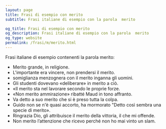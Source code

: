 ```yaml
---
layout: page
title: Frasi di esempio con merito 
subtitle: Frasi italiane di esempio con la parola  merito

og_title: Frasi di esempio con merito 
og_description: Frasi italiane di esempio con la parola  merito
og_type: website
permalink: /frasi/m/merito.html
---
```


Frasi italiane di esempio contenenti la parola merito:


- Merito grande, in religione.
- L'importante era vincere, non prendersi il merito.
- somiglianza menzognera con il merito inganna gli uomini.
- Gli studenti dovevano «deliberare» in merito a ciò.
- «Il merito sta nel lavorare secondo le proprie forze.
- «Non merito ammirazione» ribatté Maud in tono affranto.
- Va detto a suo merito che si è preso tutta la colpa.
- Guido non se n'è quasi accorto, ha mormorato "Detto così sembra una specie di merito».
- Ringrazia Dio, gli attribuisce il merito della vittoria, il che mi offende.
- Non merito l’attenzione che ricevo perché non ho mai vinto un slam.
